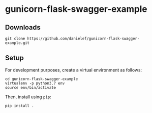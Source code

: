 # gunicorn-flask-swagger-example

## Downloads
```
git clone https://github.com/danielef/gunicorn-flask-swagger-example.git
```

## Setup
For development purposes, create a virtual environment as follows:
```
cd gunicorn-flask-swagger-example
virtualenv -p python3.7 env
source env/bin/activate
```

Then, install using `pip`:
```
pip install .
```
